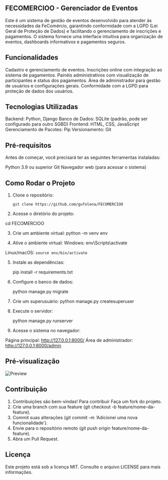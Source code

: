 ## FECOMERCIOO - Gerenciador de Eventos
Este é um sistema de gestão de eventos desenvolvido para atender às necessidades da FeComércio, garantindo conformidade com a LGPD (Lei Geral de Proteção de Dados) e facilitando o gerenciamento de inscrições e pagamentos. O sistema fornece uma interface intuitiva para organização de eventos, dashboards informativos e pagamentos seguros.

## Funcionalidades
Cadastro e gerenciamento de eventos.
Inscrições online com integração ao sistema de pagamentos.
Painéis administrativos com visualização de participantes e status dos pagamentos.
Área de administrador para gestão de usuários e configurações gerais.
Conformidade com a LGPD para proteção de dados dos usuários.

## Tecnologias Utilizadas
Backend: Python, Django
Banco de Dados: SQLite (padrão, pode ser configurado para outro SGBD)
Frontend: HTML, CSS, JavaScript
Gerenciamento de Pacotes: Pip
Versionamento: Git

## Pré-requisitos
Antes de começar, você precisará ter as seguintes ferramentas instaladas:

Python 3.9 ou superior
Git
Navegador web (para acessar o sistema)

## Como Rodar o Projeto

1. Clone o repositório:
   ```
   git clone https://github.com/gufolena/FECOMERCIOO

2. Acesse o diretório do projeto:

cd FECOMERCIOO

3. Crie um ambiente virtual:
   python -m venv env

4. Ative o ambiente virtual:
   Windows:
   env\Scripts\activate

  Linux/macOS:
    ```
    source env/bin/activate
    ```

5. Instale as dependências:
 
   pip install -r requirements.txt

6. Configure o banco de dados:

   python manage.py migrate

7. Crie um superusuário:
   python manage.py createsuperuser

8. Execute o servidor:

   python manage.py runserver

9. Acesse o sistema no navegador:

Página principal: http://127.0.0.1:8000/
Área de administrador: http://127.0.0.1:8000/admin

## Pré-visualização
![Preview](static/img/fecomercio.png)


## Contribuição
1. Contribuições são bem-vindas! Para contribuir Faça um fork do projeto.
2. Crie uma branch com sua feature (git checkout -b feature/nome-da-feature).
3. Commit suas alterações (git commit -m 'Adicionei uma nova funcionalidade').
4. Envie para o repositório remoto (git push origin feature/nome-da-feature).
5. Abra um Pull Request.

## Licença
Este projeto está sob a licença MIT. Consulte o arquivo LICENSE para mais informações.




